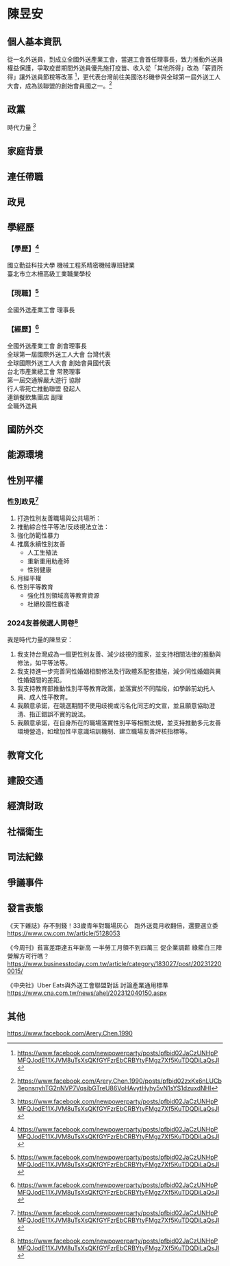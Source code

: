 # 陳昱安

## 個人基本資訊

從一名外送員，到成立全國外送產業工會，當選工會首任理事長，致力推動外送員權益保護，爭取疫苗期間外送員優先施打疫苗、收入從「其他所得」改為「薪資所得」讓外送員節稅等改革 [^1]，更代表台灣前往美國洛杉磯參與全球第一屆外送工人大會，成為該聯盟的創始會員國之一。[^2]

[^1]:https://www.facebook.com/newpowerparty/posts/pfbid02JaCzUNHpPMFQJodE11XJVM8uTsXsQKfGYFzrEbCRBYtyFMgz7Xf5KuTDQDiLaQsJl
[^2]: https://www.facebook.com/Arery.Chen.1990/posts/pfbid02zxKx6nLUCb3epnsnyhTG2nNVP7VqsibGTreU86VoHAvytHyhy5vN1sYS1dzuxdNHl

## 政黨

時代力量 [^1]

[^1]: https://www.newpowerparty.tw/campaign

## 家庭背景

## 連任帶職

## 政見

## 學經歷

### 【學歷】[^1]
國立勤益科技大學 機械工程系精密機械專班肄業
<br>
臺北市立木柵高級工業職業學校

### 【現職】[^1]

全國外送產業工會 理事長

### 【經歷】[^1]
全國外送產業工會 創會理事長
<br>
全球第一屆國際外送工人大會 台灣代表
<br>
全球國際外送工人大會  創始會員國代表
<br>
台北市產業總工會 常務理事
<br>
第一屆交通解嚴大遊行 協辦
<br>
行人零死亡推動聯盟 發起人
<br>
連鎖餐飲集團店 副理
<br>
全職外送員

[^1]: https://www.newpowerparty.tw/campaign

## 國防外交

## 能源環境

## 性別平權

### 性別政見[^1]

1. 打造性別友善職場與公共場所：
1. 推動綜合性平等法/反歧視法立法：
1. 強化防範性暴力
1. 推廣永續性別友善
    - 人工生殖法
    - 重新重用助產師
    - 性別健康
1. 月經平權
1. 性別平等教育
    - 強化性別領域高等教育資源
    - 杜絕校園性霸凌

### 2024友善候選人問卷[^1]

我是時代力量的陳昱安：

1. 我支持台灣成為一個更性別友善、減少歧視的國家，並支持相關法律的推動與修法，如平等法等。
1. 我支持進一步完善同性婚姻相關修法及行政體系配套措施，減少同性婚姻與異性婚姻間的差距。
1. 我支持教育部推動性別平等教育政策，並落實於不同階段，如學齡前幼托人員、成人性平教育。
1. 我願意承諾，在競選期間不使用歧視或污名化同志的文宣，並且願意協助澄清、指正錯誤不實的說法。
1. 我願意承諾，在自身所在的職場落實性別平等相關法規，並支持推動多元友善環境營造，如增加性平意識培訓機制、建立職場友善評核指標等。

[^1]: https://pridewatch.tw/candidate/yuannpp

## 教育文化

## 建設交通

## 經濟財政

## 社福衛生

## 司法紀錄

## 爭議事件

## 發言表態

《天下雜誌》存不到錢！33歲青年對職場灰心　跑外送竟月收翻倍，還要選立委
https://www.cw.com.tw/article/5128053

《今周刊》貧富差距達五年新高 一半勞工月領不到四萬三 促企業調薪 綠藍白三陣營解方可行嗎？
https://www.businesstoday.com.tw/article/category/183027/post/202312200015/

《中央社》Uber Eats與外送工會聯盟對話 討論產業通用標準
https://www.cna.com.tw/news/ahel/202312040150.aspx

## 其他

https://www.facebook.com/Arery.Chen.1990